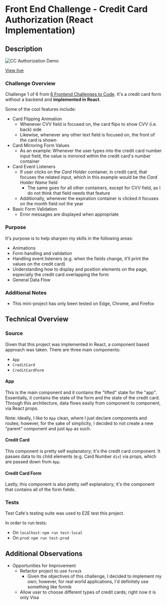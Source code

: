 # Front End Challenge - Credit Card Authorization (React Implementation)

## Description

![CC Authorization Demo](https://github.com/bryg217/frontend-challenge-credit-card-form/blob/master/cc-authorization-form.gif)

[View live](https://bryg217.github.io/frontend-challenge-credit-card-form/)

### Challenge Overview

Challenge 1 of 6 from [6 Frontend Challenges to Code](https://medium.com/better-programming/here-are-6-frontend-challenges-to-code-9952190c97cc).  It's a credit card form without a
backend and **implemented in React**.

Some of the cool features include:

* Card Flipping Animation
  * Whenever CVV field is focused on, the card flips to show CVV (i.e. back) side
  * Likewise, whenever any other text field is focused on, the front of the card is shown
* Card Mirroring Form Values
  * As an example: Whenever the user types into the credit card number input field, the
    value is mirrored within the credit card's number container
* Card Event Listeners
  * If user clicks on the _Card Holder_ container, in credit card, that focuses the related
    input, which in this example would be the _Card Holder Name_ field
      * The same goes for all other containers, except for CVV field, as I do not think
        that field needs that feature
  * Additionally, whenever the expiration container is clicked it focuses on the month field
    not the year
* Basic Form Validation
  * Error messages are displayed when appropriate

### Purpose

It's purpose is to help sharpen my skills in the following areas:

* Animations
* Form handling and validation
* Handling event listeners (e.g. when the fields change, it’ll print the values on the credit card)
* Understanding how to display and position elements on the page, especially the credit card overlapping 
  the form
* General Data Flow

### Additional Notes

* This mini-project has only been tested on Edge, Chrome, and Firefox

## Technical Overview

### Source

Given that this project was implemented in React, a component based approach was taken.  There are
three main components:

* `App`
* `CreditCard`
* `CreditCardForm`

#### App

This is the main component and it contains the "lifted" state for the "app".  Essentially, it contains
the state of the form and the state of the credit card.  Through this architecture, data flows easily
from component to component, via React props.

Note: Ideally, I like to `App` clean, where I just declare components and routes; however, for the sake of 
simplicity, I decided to not create a new "parent" component and just `App` as such.

#### Credit Card

This component is pretty self explanatory; it's the credit card component.  It passes data to its child
elements (e.g. Card Number `div`) via props, which are passed down from `App`.

#### Credit Card Form

Lastly, this component is also pretty self explanatory; it's the component that contains all of the
form fields.

### Tests

Test Cafe's testing suite was used to E2E test this project.

In order to run tests:

* On `localhost`: `npm run test-local`
* On `prod`: `npm run test-prod`

## Additional Observations

* Opportunities for Improvement
  * Refactor project to use `formik`
    * Given the objectives of this challenge, I decided to implement
      my own; however, for real world applications, I'd definitely use
      something like formik
  * Allow user to choose different types of credit cards; right now it is
    only Visa
